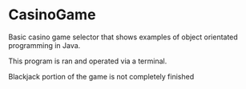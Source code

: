 # CasinoGame
Basic casino game selector that shows examples of object orientated programming in Java.

This program is ran and operated via a terminal.

Blackjack portion of the game is not completely finished
